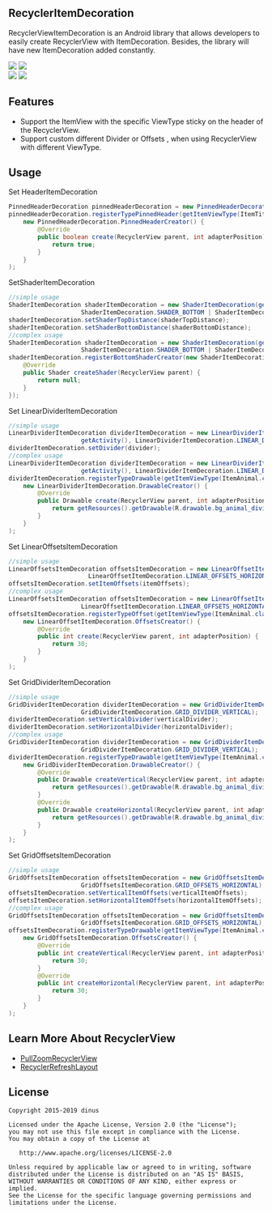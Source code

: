 
## RecyclerItemDecoration
RecyclerViewItemDecoration is an Android library that allows developers to easily create RecyclerView with ItemDecoration.
Besides, the library will have new ItemDecoration added constantly.

![](https://github.com/dinuscxj/RecyclerItemDecoration/blob/master/Preview/PinnedHeaderItemDecoration.gif?width=300)
![](https://github.com/dinuscxj/RecyclerItemDecoration/blob/master/Preview/ShaderItemDecoration.gif?width=300)<br/>
![](https://github.com/dinuscxj/RecyclerItemDecoration/blob/master/Preview/LinearDividerItemDecoration.gif?width=300)
![](https://github.com/dinuscxj/RecyclerItemDecoration/blob/master/Preview/GridOffsetsItemDecoration.gif?width=300)

## Features
 * Support the ItemView with the specific ViewType sticky on the header of the RecyclerView.
 * Support custom different Divider or Offsets , when using RecyclerView with different ViewType.

## Usage
 Set HeaderItemDecoration<br/>
 ```java
 PinnedHeaderDecoration pinnedHeaderDecoration = new PinnedHeaderDecoration();
 pinnedHeaderDecoration.registerTypePinnedHeader(getItemViewType(ItemTitle.class),
     new PinnedHeaderDecoration.PinnedHeaderCreator() {
         @Override
         public boolean create(RecyclerView parent, int adapterPosition) {
             return true;
         }
     }
 );
 ```

 SetShaderItemDecoration<br/>
 ```java
 //simple usage
 ShaderItemDecoration shaderItemDecoration = new ShaderItemDecoration(getActivity(),
                     ShaderItemDecoration.SHADER_BOTTOM | ShaderItemDecoration.SHADER_TOP);
 shaderItemDecoration.setShaderTopDistance(shaderTopDistance);
 shaderItemDecoration.setShaderBottomDistance(shaderBottomDistance);
 //complex usage
 ShaderItemDecoration shaderItemDecoration = new ShaderItemDecoration(getActivity(),
                     ShaderItemDecoration.SHADER_BOTTOM | ShaderItemDecoration.SHADER_TOP);
 shaderItemDecoration.registerBottomShaderCreator(new ShaderItemDecoration.ShaderCreator() {
     @Override
     public Shader createShader(RecyclerView parent) {
         return null;
     }
 });
 ```

 Set LinearDividerItemDecoration<br/>
 ```java
 //simple usage
 LinearDividerItemDecoration dividerItemDecoration = new LinearDividerItemDecoration(
                     getActivity(), LinearDividerItemDecoration.LINEAR_DIVIDER_VERTICAL);
 dividerItemDecoration.setDivider(divider);
 //complex usage
 LinearDividerItemDecoration dividerItemDecoration = new LinearDividerItemDecoration(
                     getActivity(), LinearDividerItemDecoration.LINEAR_DIVIDER_VERTICAL);
 dividerItemDecoration.registerTypeDrawable(getItemViewType(ItemAnimal.class),
     new LinearDividerItemDecoration.DrawableCreator() {
         @Override
         public Drawable create(RecyclerView parent, int adapterPosition) {
             return getResources().getDrawable(R.drawable.bg_animal_divider);
         }
     }
 );
 ```

 Set LinearOffsetsItemDecoration<br/>
 ```java
 //simple usage
 LinearOffsetsItemDecoration offsetsItemDecoration = new LinearOffsetItemDecoration(
                       LinearOffsetItemDecoration.LINEAR_OFFSETS_HORIZONTAL);
 offsetsItemDecoration.setItemOffsets(itemOffsets);
 //complex usage
 LinearOffsetsItemDecoration offsetsItemDecoration = new LinearOffsetItemDecoration(
                     LinearOffsetItemDecoration.LINEAR_OFFSETS_HORIZONTAL);
 offsetsItemDecoration.registerTypeOffset(getItemViewType(ItemAnimal.class),
     new LinearOffsetItemDecoration.OffsetsCreator() {
         @Override
         public int create(RecyclerView parent, int adapterPosition) {
             return 30;
         }
     }
 );
 ```

 Set GridDividerItemDecoration<br/>
 ```java
 //simple usage
 GridDividerItemDecoration dividerItemDecoration = new GridDividerItemDecoration(getActivity(),
                     GridDividerItemDecoration.GRID_DIVIDER_VERTICAL);
 dividerItemDecoration.setVerticalDivider(verticalDivider);
 dividerItemDecoration.setHorizontalDivider(horizontalDivider);
 //complex usage
 GridDividerItemDecoration dividerItemDecoration = new GridDividerItemDecoration(getActivity(),
                     GridDividerItemDecoration.GRID_DIVIDER_VERTICAL);
 dividerItemDecoration.registerTypeDrawable(getItemViewType(ItemAnimal.class),
     new GridDividerItemDecoration.DrawableCreator() {
         @Override
         public Drawable createVertical(RecyclerView parent, int adapterPosition) {
             return getResources().getDrawable(R.drawable.bg_animal_divider);
         }
         @Override
         public Drawable createHorizontal(RecyclerView parent, int adapterPosition) {
             return getResources().getDrawable(R.drawable.bg_animal_divider);
         }
     }
 );
 ```

 Set GridOffsetsItemDecoration<br/>
 ```java
 //simple usage
 GridOffsetsItemDecoration offsetsItemDecoration = new GridOffsetsItemDecoration(
                     GridOffsetsItemDecoration.GRID_OFFSETS_HORIZONTAL);
 offsetsItemDecoration.setVerticalItemOffsets(verticalItemOffsets);
 offsetsItemDecoration.setHorizontalItemOffsets(horizontalItemOffsets);
 //complex usage
 GridOffsetsItemDecoration offsetsItemDecoration = new GridOffsetsItemDecoration(
                     GridOffsetsItemDecoration.GRID_OFFSETS_HORIZONTAL);
 offsetsItemDecoration.registerTypeDrawable(getItemViewType(ItemAnimal.class),
     new GridOffsetsItemDecoration.OffsetsCreator() {
         @Override
         public int createVertical(RecyclerView parent, int adapterPosition) {
             return 30;
         }
         @Override
         public int createHorizontal(RecyclerView parent, int adapterPosition) {
             return 30;
         }
     }
 );
 ```
## Learn More About RecyclerView
* [PullZoomRecyclerView](https://github.com/dinuscxj/PullZoomRecyclerView)
* [RecyclerRefreshLayout](https://github.com/dinuscxj/RecyclerRefreshLayout)

## License
    Copyright 2015-2019 dinus

    Licensed under the Apache License, Version 2.0 (the "License");
    you may not use this file except in compliance with the License.
    You may obtain a copy of the License at

       http://www.apache.org/licenses/LICENSE-2.0

    Unless required by applicable law or agreed to in writing, software
    distributed under the License is distributed on an "AS IS" BASIS,
    WITHOUT WARRANTIES OR CONDITIONS OF ANY KIND, either express or implied.
    See the License for the specific language governing permissions and
    limitations under the License.
